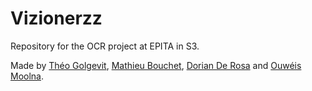 # Vizionerzz

Repository for the OCR project at EPITA in S3.

Made by [Théo Golgevit](https://github.com/ArthurVinbeau), [Mathieu Bouchet](https://github.com/Mathmat2), [Dorian De Rosa](https://github.com/Ashur4D) and [Ouwéis Moolna](https://github.com/Wes974).
